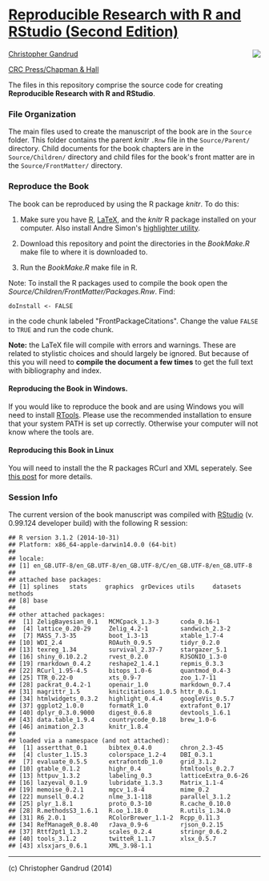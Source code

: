 # [Reproducible Research with R and RStudio (Second Edition)](http://christophergandrud.github.io/RepResR-RStudio/)

[<img src="http://3.bp.blogspot.com/-f8MFbNEoyGU/UYNGekqEkTI/AAAAAAAAGOM/Dq36pI06kTQ/s320/RepResCover.jpg" align="right" />](http://www.amazon.com/dp/1466572841)

[Christopher Gandrud](http://christophergandrud.blogspot.com/p/biocontact.html)

[CRC Press/Chapman & Hall](http://www.crcpress.com/product/isbn/9781466572843)

The files in this repository comprise the source code for creating
**Reproducible Research with R and RStudio**.

### File Organization

The main files used to create the manuscript of the book are in the `Source`
folder. This folder contains the parent *knitr* `.Rnw` file in the
`Source/Parent/` directory. Child documents for the book chapters are in the
`Source/Children/` directory and child files for the book's front matter are in
the `Source/FrontMatter/` directory.

### Reproduce the Book

The book can be reproduced by using the R package *knitr*. To do this:

1. Make sure you have [R](http://www.r-project.org/), [LaTeX](http://www.latex-project.org/ftp.html),
and the *knitr* R package installed on your computer. Also install Andre Simon's
[highlighter utility](http://www.andre-simon.de/zip/download.html).

2. Download this repository and point the directories in the *BookMake.R* make
file to where it is downloaded to.

3. Run the *BookMake.R* make file in R.

Note: To install the R packages used to compile the book open the
*Source/Children/FrontMatter/Packages.Rnw*. Find:

```
doInstall <- FALSE
```

in the code chunk labeled "FrontPackageCitations". Change the value `FALSE` to
`TRUE` and run the code chunk.

**Note:** the LaTeX file will compile with errors and warnings. These are
related to stylistic choices and should largely be ignored. But because of this
you will need to **compile the document a few times** to get the full text with
bibliography and index.

#### Reproducing the Book in Windows.

If you would like to reproduce the book and are using Windows you will need to
install [RTools](http://cran.r-project.org/bin/windows/Rtools/installer.html).
Please use the recommended installation to ensure that your system PATH is set
up correctly. Otherwise your computer will not know where the tools are.

#### Reproducing this Book in Linux

You will need to install the the R packages RCurl and XML seperately. See
[this post](https://github.com/cboettig/treeBASE/issues/5) for more details.

### Session Info

The current version of the book manuscript was compiled with
[RStudio](http://www.rstudio.com/) (v. 0.99.124 developer build) with the
following R session:


```
## R version 3.1.2 (2014-10-31)
## Platform: x86_64-apple-darwin14.0.0 (64-bit)
## 
## locale:
## [1] en_GB.UTF-8/en_GB.UTF-8/en_GB.UTF-8/C/en_GB.UTF-8/en_GB.UTF-8
## 
## attached base packages:
## [1] splines   stats     graphics  grDevices utils     datasets  methods  
## [8] base     
## 
## other attached packages:
##  [1] ZeligBayesian_0.1   MCMCpack_1.3-3      coda_0.16-1        
##  [4] lattice_0.20-29     Zelig_4.2-1         sandwich_2.3-2     
##  [7] MASS_7.3-35         boot_1.3-13         xtable_1.7-4       
## [10] WDI_2.4             ROAuth_0.9.5        tidyr_0.2.0        
## [13] texreg_1.34         survival_2.37-7     stargazer_5.1      
## [16] shiny_0.10.2.2      rvest_0.2.0         RJSONIO_1.3-0      
## [19] rmarkdown_0.4.2     reshape2_1.4.1      repmis_0.3.3       
## [22] RCurl_1.95-4.5      bitops_1.0-6        quantmod_0.4-3     
## [25] TTR_0.22-0          xts_0.9-7           zoo_1.7-11         
## [28] packrat_0.4.2-1     openair_1.0         markdown_0.7.4     
## [31] magrittr_1.5        knitcitations_1.0.5 httr_0.6.1         
## [34] htmlwidgets_0.3.2   highlight_0.4.4     googleVis_0.5.7    
## [37] ggplot2_1.0.0       formatR_1.0         extrafont_0.17     
## [40] dplyr_0.3.0.9000    digest_0.6.8        devtools_1.6.1     
## [43] data.table_1.9.4    countrycode_0.18    brew_1.0-6         
## [46] animation_2.3       knitr_1.8.4        
## 
## loaded via a namespace (and not attached):
##  [1] assertthat_0.1      bibtex_0.4.0        chron_2.3-45       
##  [4] cluster_1.15.3      colorspace_1.2-4    DBI_0.3.1          
##  [7] evaluate_0.5.5      extrafontdb_1.0     grid_3.1.2         
## [10] gtable_0.1.2        highr_0.4           htmltools_0.2.7    
## [13] httpuv_1.3.2        labeling_0.3        latticeExtra_0.6-26
## [16] lazyeval_0.1.9      lubridate_1.3.3     Matrix_1.1-4       
## [19] memoise_0.2.1       mgcv_1.8-4          mime_0.2           
## [22] munsell_0.4.2       nlme_3.1-118        parallel_3.1.2     
## [25] plyr_1.8.1          proto_0.3-10        R.cache_0.10.0     
## [28] R.methodsS3_1.6.1   R.oo_1.18.0         R.utils_1.34.0     
## [31] R6_2.0.1            RColorBrewer_1.1-2  Rcpp_0.11.3        
## [34] RefManageR_0.8.40   rJava_0.9-6         rjson_0.2.15       
## [37] Rttf2pt1_1.3.2      scales_0.2.4        stringr_0.6.2      
## [40] tools_3.1.2         twitteR_1.1.7       xlsx_0.5.7         
## [43] xlsxjars_0.6.1      XML_3.98-1.1
```

---

(c) Christopher Gandrud (2014)
